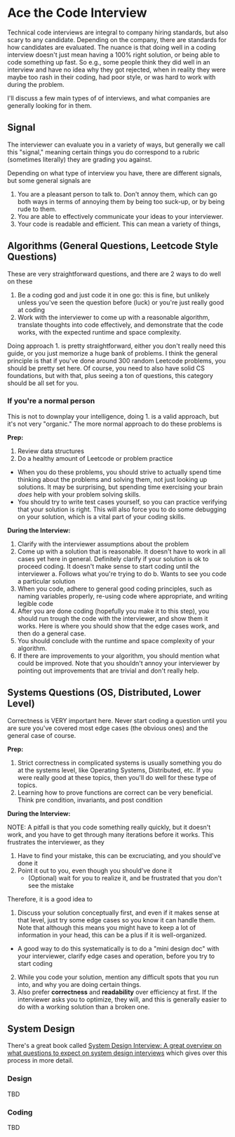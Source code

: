 # Ace the Code Interview

Technical code interviews are integral to company hiring standards, but also
scary to any candidate. Depending on the company, there are standards for how
candidates are evaluated. The nuance is that doing well in a coding interview
doesn't just mean having a 100% right solution, or being able to code something
up fast. So e.g., some people think they did well in an interview and have no
idea why they got rejected, when in reality they were maybe too rash in their
coding, had poor style, or was hard to work with during the problem.

I'll discuss a few main types of of interviews, and what companies are generally
looking for in them.

## Signal

The interviewer can evaluate you in a variety of ways, but generally we call
this "signal," meaning certain things you do correspond to a rubric (sometimes
literally) they are grading you against.

Depending on what type of interview you have, there are different signals, but
some general signals are

1. You are a pleasant person to talk to. Don't annoy them, which can go both ways in terms of annoying them by being too suck-up, or by being rude to them.
2. You are able to effectively communicate your ideas to your interviewer.
3. Your code is readable and efficient. This can mean a variety of things,

## Algorithms (General Questions, Leetcode Style Questions)

These are very straightforward questions, and there are 2 ways to do well on these

1. Be a coding god and just code it in one go: this is fine, but unlikely unless you've seen the question before (luck) or you're just really good at coding
2. Work with the interviewer to come up with a reasonable algorithm, translate thoughts into code effectively, and demonstrate that the code works, with the expected runtime and space complexity.

Doing approach 1. is pretty straightforward, either you don't really need this guide, or you just memorize a huge bank of problems. I think the general principle is that if you've done around 300 random Leetcode problems, you should be pretty set here. Of course, you need to also have solid CS foundations, but with that, plus seeing a ton of questions, this category should be all set for you.

### If you're a normal person

This is not to downplay your intelligence, doing 1. is a valid approach, but it's not very "organic."
The more normal approach to do these problems is

**Prep:**

1. Review data structures
2. Do a healthy amount of Leetcode or problem practice
  - When you do these problems, you should strive to actually spend time thinking about the problems and solving them, not just looking up solutions. It may be surprising, but spending time exercising your brain _does_ help with your problem solving skills.
  - You should try to write test cases yourself, so you can practice verifying that your solution is right. This will also force you to do some debugging on your solution, which is a vital part of your coding skills.

**During the Interview:**

1. Clarify with the interviewer assumptions about the problem
2. Come up with a solution that is reasonable. It doesn't have to work in all cases yet here in general. Definitely clarify if your solution is ok to proceed coding. It doesn't make sense to start coding until the interviewer
  a. Follows what you're trying to do
  b. Wants to see you code a particular solution
3. When you code, adhere to general good coding principles, such as naming variables properly, re-using code where appropriate, and writing legible code
4. After you are done coding (hopefully you make it to this step), you should run trough the code with the interviewer, and show them it works. Here is where you should show that the edge cases work, and then do a general case.
5. You should conclude with the runtime and space complexity of your algorithm.
6. If there are improvements to your algorithm, you should mention what could be improved. Note that you shouldn't annoy your interviewer by pointing out improvements that are trivial and don't really help.

## Systems Questions (OS, Distributed, Lower Level)

Correctness is VERY important here. Never start coding a question until you are sure you've covered most edge cases (the obvious ones) and the general case of course.

**Prep:**

1. Strict correctness in complicated systems is usually something you do at the systems level, like Operating Systems, Distributed, etc. If you were really good at these topics, then you'll do well for these type of topics.
2. Learning how to prove functions are correct can be very beneficial. Think pre condition, invariants, and post condition

**During the Interview:**

NOTE: A pitfall is that you code something really quickly, but it doesn't work, and you have to get through many iterations before it works. This frustrates the interviewer, as they
1. Have to find your mistake, this can be excruciating, and you should've done it
2. Point it out to you, even though you should've done it
   - (Optional) wait for you to realize it, and be frustrated that you don't see the mistake

Therefore, it is a good idea to
1. Discuss your solution conceptually first, and even if it makes sense at that level, just try some edge cases so you know it can handle them. Note that although this means you might have to keep a lot of information in your head, this can be a plus if it is well-organized.
  - A good way to do this systematically is to do a "mini design doc" with your interviewer, clarify edge cases and operation, before you try to start coding
2. While you code your solution, mention any difficult spots that you run into, and why you are doing certain things.
3. Also prefer **correctness** and **readability** over efficiency at first. If the interviewer asks you to optimize, they will, and this is generally easier to do with a working solution than a broken one.

## System Design

There's a great book called [System Design Interview: A great overview on what questions to expect on system design interviews](https://amzn.to/3jpApQd) which gives over this process in more detail.

### Design

TBD

### Coding

TBD